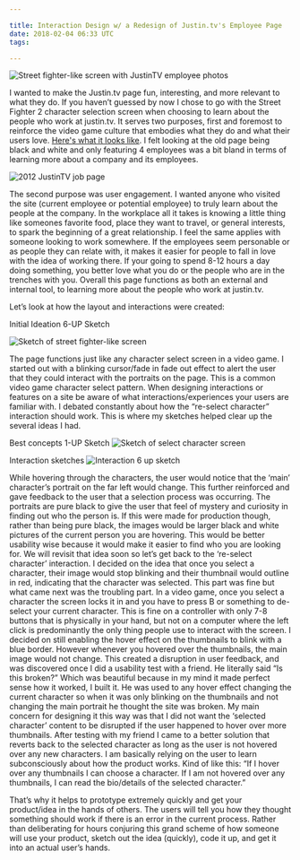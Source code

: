 ```yaml
---

title: Interaction Design w/ a Redesign of Justin.tv's Employee Page
date: 2018-02-04 06:33 UTC
tags: 

---
```


![Street fighter-like screen with JustinTV employee photos](https://lh3.googleusercontent.com/-DVEdoBZHpV0/TmPl7pBp2XI/AAAAAAAAAmU/xI39_b10aOI/s560/jobsjtv.png)

I wanted to make the Justin.tv page fun, interesting, and more relevant to what they do. If you haven’t guessed by now I chose to go with the Street Fighter 2 character selection screen when choosing to learn about the people who work at justin.tv. It serves two purposes, first and foremost to reinforce the video game culture that embodies what they do and what their users love. [Here's what it looks like](http://electric-snow-167.heroku.com/). I felt looking at the old page being black and white and only featuring 4 employees was a bit bland in terms of learning more about a company and its employees.

![2012 JustinTV job page](https://lh5.googleusercontent.com/-ncj61NL4PYE/TmPo4w9Un8I/AAAAAAAAAm0/rQgAgVxCQtw/s560/oldjtv.png)

The second purpose was user engagement. I wanted anyone who visited the site (current employee or potential employee) to truly learn about the people at the company. In the workplace all it takes is knowing a little thing like someones favorite food, place they want to travel, or general interests, to spark the beginning of a great relationship. I feel the same applies with someone looking to work somewhere. If the employees seem personable or as people they can relate with, it makes it easier for people to fall in love with the idea of working there. If your going to spend 8-12 hours a day doing something, you better love what you do or the people who are in the trenches with you. Overall this page functions as both an external and internal tool, to learning more about the people who work at justin.tv.

Let’s look at how the layout and interactions were created:

Initial Ideation 6-UP Sketch

![Sketch of street fighter-like screen](https://lh4.googleusercontent.com/-0dUR0wGI6d0/TmP0isNQv_I/AAAAAAAAAo8/OUNzjIYBZQI/s560/2011-09-04_14-56-42_814.jpg)

The page functions just like any character select screen in a video game. I started out with a blinking cursor/fade in fade out effect to alert the user that they could interact with the portraits on the page. This is a common video game character select pattern. When designing interactions or features on a site be aware of what interactions/experiences your users are familiar with. I debated constantly about how the “re-select character” interaction should work. This is where my sketches helped clear up the several ideas I had.

Best concepts 1-UP Sketch
![Sketch of select character screen](https://lh5.googleusercontent.com/-W6FK3TXtPwM/TmP05uE1ydI/AAAAAAAAApA/NEoaOx9osrI/s560/2011-09-04_14-57-28_945.jpg)

Interaction sketches
![Interaction 6 up sketch](https://lh3.googleusercontent.com/-LHPZCENdRUg/TmPq8ccYUGI/AAAAAAAAAoY/QoWfXzM_pbo/s560/2011-09-04_14-15-51_432.jpg)

While hovering through the characters, the user would notice that the ‘main’ character’s portrait on the far left would change. This further reinforced and gave feedback to the user that a selection process was occurring. The portraits are pure black to give the user that feel of mystery and curiosity in finding out who the person is. If this were made for production though, rather than being pure black, the images would be larger black and white pictures of the current person you are hovering. This would be better usability wise because it would make it easier to find who you are looking for. We will revisit that idea soon so let’s get back to the ‘re-select character’ interaction. I decided on the idea that once you select a character, their image would stop blinking and their thumbnail would outline in red, indicating that the character was selected. This part was fine but what came next was the troubling part. In a video game, once you select a character the screen locks it in and you have to press B or something to de-select your current character. This is fine on a controller with only 7-8 buttons that is physically in your hand, but not on a computer where the left click is predominantly the only thing people use to interact with the screen. I decided on still enabling the hover effect on the thumbnails to blink with a blue border. However whenever you hovered over the thumbnails, the main image would not change. This created a disruption in user feedback, and was discovered once I did a usability test with a friend. He literally said “Is this broken?” Which was beautiful because in my mind it made perfect sense how it worked, I built it. He was used to any hover effect changing the current character so when it was only blinking on the thumbnails and not changing the main portrait he thought the site was broken. My main concern for designing it this way was that I did not want the ‘selected character’ content to be disrupted if the user happened to hover over more thumbnails. After testing with my friend I came to a better solution that reverts back to the selected character as long as the user is not hovered over any new characters. I am basically relying on the user to learn subconsciously about how the product works. Kind of like this: “If I hover over any thumbnails I can choose a character. If I am not hovered over any thumbnails, I can read the bio/details of the selected character.”

That’s why it helps to prototype extremely quickly and get your product/idea in the hands of others. The users will tell you how they thought something should work if there is an error in the current process. Rather than deliberating for hours conjuring this grand scheme of how someone will use your product, sketch out the idea (quickly), code it up, and get it into an actual user’s hands.